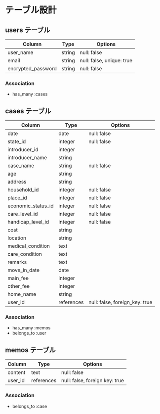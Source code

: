 
# テーブル設計

## users テーブル

| Column             | Type    | Options                   |
| ------------------ | ------- | ------------------------- |
| user_name          | string  | null: false               |
| email              | string  | null: false, unique: true |
| encrypted_password | string  | null: false               |

### Association

- has_many :cases


## cases テーブル

| Column             | Type       | Options                        |
| ------------------ | ---------- | ------------------------------ |
| date               | date       | null: false                    |
| state_id           | integer    | null: false                    |
| introducer_id      | integer    |                                |
| introducer_name    | string     |                                |
| case_name          | string     | null: false                    |
| age                | string     |                                |
| address            | string     |                                |
| household_id       | integer    | null: false                    |
| place_id           | integer    | null: false                    |
| economic_status_id | integer    | null: false                    |
| care_level_id      | integer    | null: false                    |
| handicap_level_id  | integer    | null: false                    |
| cost               | string     |                                |
| location           | string     |                                |
| medical_condition  | text       |                                |
| care_condition     | text       |                                |
| remarks            | text       |                                |
| move_in_date       | date       |                                |
| main_fee           | integer    |                                |
| other_fee          | integer    |                                |
| home_name          | string     |                                |
| user_id            | references | null: false, foreign_key: true |

### Association

- has_many :memos
- belongs_to :user


## memos テーブル

| Column      | Type       | Options                        |
| ----------- | ---------- | ------------------------------ |
| content     | text       | null: false                    |
| user_id     | references | null: false, foreign key: true |

### Association

- belongs_to :case